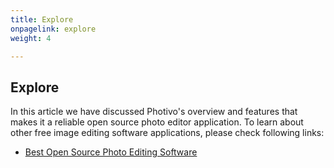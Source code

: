 ```yaml
---
title: Explore
onpagelink: explore
weight: 4

---
```


Explore
-------

In this article we have discussed Photivo's overview and features that makes it a reliable open source photo editor application. To learn about other free image editing software applications, please check following links:

- [Best Open Source Photo Editing Software](https://products.containerize.com/photo-editing-software)
 
